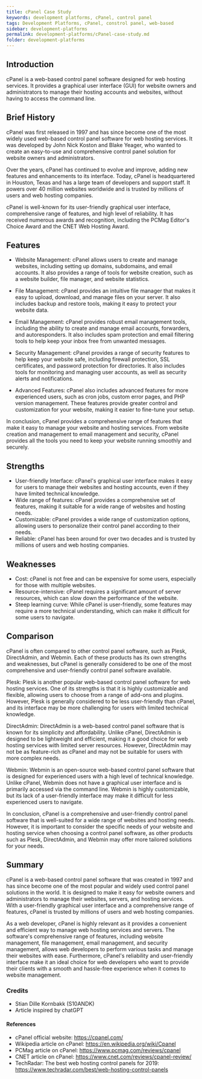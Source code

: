 ```yaml
---
title: cPanel Case Study
keywords: development platforms, cPanel, control panel
tags: Development Platforms, cPanel, constrol panel, web-based
sidebar: development-platforms
permalink: development-platforms/cPanel-case-study.md
folder: development-platforms
---
```


## Introduction

cPanel is a web-based control panel software designed for web hosting services. It provides a graphical user interface (GUI) for website owners and administrators to manage their hosting accounts and websites, without having to access the command line.

## Brief History

cPanel was first released in 1997 and has since become one of the most widely used web-based control panel software for web hosting services. It was developed by John Nick Koston and Blake Yeager, who wanted to create an easy-to-use and comprehensive control panel solution for website owners and administrators.

Over the years, cPanel has continued to evolve and improve, adding new features and enhancements to its interface. Today, cPanel is headquartered in Houston, Texas and has a large team of developers and support staff. It powers over 40 million websites worldwide and is trusted by millions of users and web hosting companies.

cPanel is well-known for its user-friendly graphical user interface, comprehensive range of features, and high level of reliability. It has received numerous awards and recognition, including the PCMag Editor's Choice Award and the CNET Web Hosting Award.

## Features

- Website Management: cPanel allows users to create and manage websites, including setting up domains, subdomains, and email accounts. It also provides a range of tools for website creation, such as a website builder, file manager, and website statistics.

- File Management: cPanel provides an intuitive file manager that makes it easy to upload, download, and manage files on your server. It also includes backup and restore tools, making it easy to protect your website data.

- Email Management: cPanel provides robust email management tools, including the ability to create and manage email accounts, forwarders, and autoresponders. It also includes spam protection and email filtering tools to help keep your inbox free from unwanted messages.

- Security Management: cPanel provides a range of security features to help keep your website safe, including firewall protection, SSL certificates, and password protection for directories. It also includes tools for monitoring and managing user accounts, as well as security alerts and notifications.

- Advanced Features: cPanel also includes advanced features for more experienced users, such as cron jobs, custom error pages, and PHP version management. These features provide greater control and customization for your website, making it easier to fine-tune your setup.

In conclusion, cPanel provides a comprehensive range of features that make it easy to manage your website and hosting services. From website creation and management to email management and security, cPanel provides all the tools you need to keep your website running smoothly and securely.

## Strengths

- User-friendly Interface: cPanel's graphical user interface makes it easy for users to manage their websites and hosting accounts, even if they have limited technical knowledge.
- Wide range of features: cPanel provides a comprehensive set of features, making it suitable for a wide range of websites and hosting needs.
- Customizable: cPanel provides a wide range of customization options, allowing users to personalize their control panel according to their needs.
- Reliable: cPanel has been around for over two decades and is trusted by millions of users and web hosting companies.

## Weaknesses

- Cost: cPanel is not free and can be expensive for some users, especially for those with multiple websites.
- Resource-intensive: cPanel requires a significant amount of server resources, which can slow down the performance of the website.
- Steep learning curve: While cPanel is user-friendly, some features may require a more technical understanding, which can make it difficult for some users to navigate.

## Comparison

cPanel is often compared to other control panel software, such as Plesk, DirectAdmin, and Webmin. Each of these products has its own strengths and weaknesses, but cPanel is generally considered to be one of the most comprehensive and user-friendly control panel software available.

Plesk: Plesk is another popular web-based control panel software for web hosting services. One of its strengths is that it is highly customizable and flexible, allowing users to choose from a range of add-ons and plugins. However, Plesk is generally considered to be less user-friendly than cPanel, and its interface may be more challenging for users with limited technical knowledge.

DirectAdmin: DirectAdmin is a web-based control panel software that is known for its simplicity and affordability. Unlike cPanel, DirectAdmin is designed to be lightweight and efficient, making it a good choice for web hosting services with limited server resources. However, DirectAdmin may not be as feature-rich as cPanel and may not be suitable for users with more complex needs.

Webmin: Webmin is an open-source web-based control panel software that is designed for experienced users with a high level of technical knowledge. Unlike cPanel, Webmin does not have a graphical user interface and is primarily accessed via the command line. Webmin is highly customizable, but its lack of a user-friendly interface may make it difficult for less experienced users to navigate.

In conclusion, cPanel is a comprehensive and user-friendly control panel software that is well-suited for a wide range of websites and hosting needs. However, it is important to consider the specific needs of your website and hosting service when choosing a control panel software, as other products such as Plesk, DirectAdmin, and Webmin may offer more tailored solutions for your needs.

## Summary

cPanel is a web-based control panel software that was created in 1997 and has since become one of the most popular and widely used control panel solutions in the world. It is designed to make it easy for website owners and administrators to manage their websites, servers, and hosting services. With a user-friendly graphical user interface and a comprehensive range of features, cPanel is trusted by millions of users and web hosting companies.

As a web developer, cPanel is highly relevant as it provides a convenient and efficient way to manage web hosting services and servers. The software's comprehensive range of features, including website management, file management, email management, and security management, allows web developers to perform various tasks and manage their websites with ease. Furthermore, cPanel's reliability and user-friendly interface make it an ideal choice for web developers who want to provide their clients with a smooth and hassle-free experience when it comes to website management.

### Credits

- Stian Dille Kornbakk (S10ANDK)
- Article inspired by chatGPT

#### References

- cPanel official website: https://cpanel.com/
- Wikipedia article on cPanel: https://en.wikipedia.org/wiki/Cpanel
- PCMag article on cPanel: https://www.pcmag.com/reviews/cpanel
- CNET article on cPanel: https://www.cnet.com/reviews/cpanel-review/
- TechRadar: The best web hosting control panels for 2019: https://www.techradar.com/best/web-hosting-control-panels

